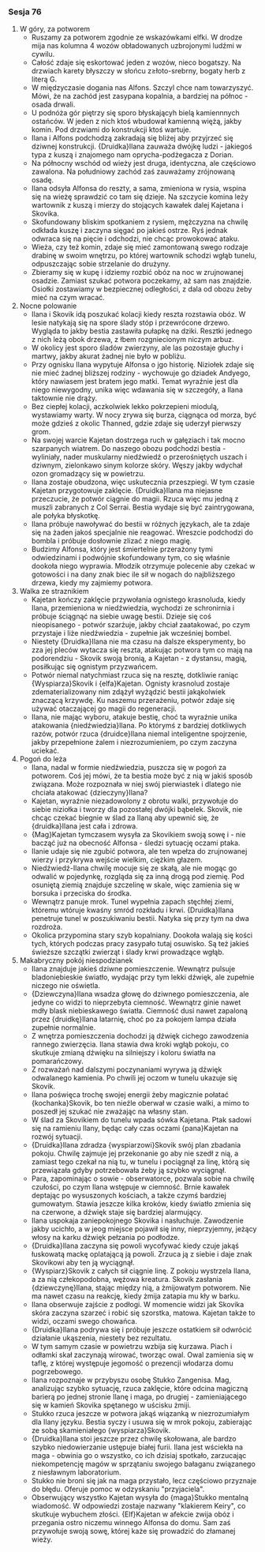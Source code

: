 ### Sesja 76
1. W góry, za potworem
    - Ruszamy za potworem zgodnie ze wskazówkami elfki. W drodze mija nas kolumna 4 wozów obładowanych uzbrojonymi ludźmi w cywilu.
    - Całość zdaje się eskortować jeden z wozów, nieco bogatszy. Na drzwiach karety błyszczy w słońcu z≥łoto-srebrny, bogaty herb z literą G.
    - W międzyczasie dogania nas Alfons. Szczyl chce nam towarzyszyć. Mówi, że na zachód jest zasypana kopalnia, a bardziej na północ - osada drwali.
    - U podnóża gór piętrzy się sporo błyskającyh bielą kamiennnych ostańców. W jeden z nich ktoś wbudował kamienną więżą, jakby komin. Pod drzwiami do konstrukcji ktoś wartuje.
    - Ilana i Alfons podchodzą zakradają się bliżej aby przyjrzeć się dziwnej konstrukcji. {Druidka}Ilana zauważa dwójkę ludzi - jakiegoś typa z kuszą i znajomego nam oprycha-podżegacza z Dorian.
    - Na północny wschód od wieży jest druga, identyczna, ale częściowo zawalona. Na południowy zachód zaś zauważamy zrójnowaną osadę.
    - Ilana odsyła Alfonsa do reszty, a sama, zmieniona w rysia, wspina się na wieżę sprawdzić co tam się dzieje. Na szczycie komina leży wartownik z kuszą i mierzy do stojących kawałek dalej Kajetana i Skovika.
    - Skofundowany bliskim spotkaniem z rysiem, mężczyzna na chwilę odkłada kuszę i zaczyna sięgać po jakieś ostrze. Ryś jednak odwraca się na pięcie i odchodzi, nie chcąc prowokować ataku.
    - Wieża, czy też komin, zdaje się mieć zamontowaną swego rodzaje drabinę w swoim wnętrzu, po której wartownik schodzi wgłąb tunelu, odpuszczając sobie strzelanie do drużyny.
    - Zbieramy się w kupę i idziemy rozbić obóz na noc w zrujnowanej osadzie. Zamiast szukać potwora poczekamy, aż sam nas znajdzie. Osiołki zostawiamy w bezpiecznej odległości, z dala od obozu żeby mieć na czym wracać.
2. Nocne polowanie
    - Ilana i Skovik idą poszukać kolacji kiedy reszta rozstawia obóz. W lesie natykają się na spore ślady stóp i przewrócone drzewo. Wygląda to jakby bestia zastawiła pułapkę na dziki. Resztki jednego z nich leżą obok drzewa, z łbem rozgniecionym niczym arbuz.
    - W okolicy jest sporo śladów zwierzyny, ale las pozostaje głuchy i martwy, jakby akurat żadnej nie było w pobliżu.
    - Przy ognisku Ilana wypytuje Alfonsa o jgo historię. Niziołek zdaje się nie mieć żadnej bliższej rodziny - wychowuje go dziadek Andyego, który nawiasem jest bratem jego matki. Temat wyraźnie jest dla niego niewygodny, unika więc wdawania się w szczegóły, a Ilana taktownie nie drąży.
    - Bez ciepłej kolacji, aczkolwiek lekko pokrzepieni miodulą, wystawiamy warty. W nocy zrywa się burza, ciągnąca od morza, być może gdzieś z okolic Thanned, gdzie zdaje się uderzył pierwszy grom.
    - Na swojej warcie Kajetan dostrzega ruch w gałęziach i tak mocno szarpanych wiatrem. Do naszego obozu podchodzi bestia - wyliniały, nader muskularny niedźwiedź o przerośniętych uszach i dziwnym, zielonkawo sinym kolorze skóry. Węszy jakby wdychał ozon gromadzący się w powietrzu.
    - Ilana zostaje obudzona, więc uskutecznia przeszpiegi. W tym czasie Kajetan przygotowuje zaklęcie. {Druidka}Ilana ma niejasne przeczucie, że potwór ciągnie do magii. Rzuca więc mu jedną z muszli zabranych z Col Serrai. Bestia wydaje się być zaintrygowana, ale połyka błyskotkę.
    - Ilana próbuje nawoływać do bestii w różnych językach, ale ta zdaje się na żaden jakoś specjalnie nie reagować. Wreszcie podchodzi do bombla i próbuje dosłownie zlizać z niego magię.
    - Budzimy Alfonsa, który jest śmiertelnie przerażony tymi odwiedzinami i podwójnie skofundowany tym, co się właśnie dookoła niego wyprawia. Młodzik otrzymuje polecenie aby czekać w gotowości i na dany znak biec ile sił w nogach do najbliższego drzewa, kiedy my zajmiemy potwora.
3. Walka ze straznikiem
    - Kajetan kończy zaklęcie przywołania ognistego krasnoluda, kiedy Ilana, przemieniona w niedźwiedzia, wychodzi ze schronirnia i próbuje ściągnąć na siebie uwagę bestii. Dzieje się coś nieopisanego - potwór szarżuje, jakby chciał zaatakować, po czym przystaje i liże niedźwiedzia - zupełnie jak wcześniej bombel.
    - Niestety {Druidka}Ilana nie ma czasu na dalsze eksperymenty, bo zza jej pleców wytacza się reszta, atakując potwora tym co mają na podorendziu - Skovik swoją bronią, a Kajetan -  z dystansu, magią, posiłkując się ognistym przyzwańcem.
    - Potwór niemal natychmiast rzuca się na resztę, dotkliwie raniąc {Wyspiarza}Skovik i {elfa}Kajetan. Ognisty krasnolud zostaje zdematerializowany nim zdążył wyżądzić bestii jakąkolwiek znaczącą krzywdę. Ku naszemu przerażeniu, potwór zdaje się używać otaczającej go magii do regeneracji.
    - Ilana, nie mając wyboru, atakuje bestię, choć ta wyraźnie unika atakowania {niedźwiedzia}Ilana. Po którymś z bardziej dotkliwych razów, potwór rzuca {druidce}Ilana niemal inteligentne spojrzenie, jakby przepełnione żalem i niezrozumieniem, po czym zaczyna uciekać.
4. Pogoń do leża
    - Ilana, nadal w formie niedźwiedzia, puszcza się w pogoń za potworem. Coś jej mówi, że ta bestia może być z nią w jakiś sposób związana. Może rozpoznała w niej swój pierwiastek i dlatego nie chciała atakować {dzieczyny}Ilana?
    - Kajetan, wyraźnie niezadowolony z obrotu walki, przywołuje do siebie niziołka i tworzy dla pozostałej dwójki bąbelek. Skovik, nie chcąc czekać biegnie w ślad za Ilaną aby upewnić się, że {druidka}Ilana jest cała i zdrowa.
    - {Mag}Kajetan tymczasem wysyła za Skovikiem swoją sowę i - nie bacząć już na obecność Alfonsa - śledzi sytuację oczami ptaka.
    - Ilanie udaje się nie zgubić potwora, ale ten wpełza do zrujnowanej wierzy i przykrywa wejście wielkim, ciężkim głazem. 
    - Niedźwiedź-Ilana chwilę mocuje się ze skałą, ale nie mogąc go odwalić w pojedynkę, rozgląda się za inną drogą pod ziemię. Pod osuniętą ziemią znajduje szczelinę w skale, więc zamienia się w borsuka i przeciska do środka.
    - Wewnątrz panuje mrok. Tunel wypełnia zapach stęchłej ziemi, któremu wtóruje kwaśny smród rozkładu i krwi. {Druidka}Ilana penetruje tunel w poszukiwaniu bestii. Natyka się przy tym na dwa rozdroża.
    - Okolica przypomina stary szyb kopalniany. Dookoła walają się kości tych, których podczas pracy zasypało tutaj osuwisko. Są też jakieś świeższe szczątki zwierząt i ślady krwi prowadzące wgłąb.
5. Makabryczny pokój niespodzianek
    - Ilana znajduje jakieś dziwne pomieszczenie. Wewnątrz pulsuje bladoniebieskie światło, wydając przy tym lekki dźwięk, ale zupełnie niczego nie oświetla.
    - {Dziewczyna}Ilana wsadza głowę do dziwnego pomieszczenia, ale jedyne co widzi to nieprzebyta ciemność. Wewnątrz ginie nawet mdły blask niebieskawego światła. Ciemność dusi nawet zapaloną przez {druidkę}Ilana latarnię, choć po za pokojem lampa działa zupełnie normalnie.
    - Z wnętrza pomieszczenia dochodzi ją dźwięk cichego zawodzenia rannego zwierzęcia. Ilana stawia dwa kroki wgłąb pokoju, co skutkuje zmianą dźwięku na silniejszy i koloru światła na pomarańczowy.
    - Z rozważań nad dalszymi poczynaniami wyrywa ją dźwięk odwalanego kamienia. Po chwili jej oczom w tunelu ukazuje się Skovik.
    - Ilana poświęca trochę swojej energii żeby magicznie połatać {kochanka}Skovik, bo ten nieźle oberwał w czasie walki, a mimo to poszedł jej szukać nie zważając na własny stan.
    - W ślad za Skovikiem do tunelu wpada sówka Kajetana. Ptak sadowi się na ramieniu Ilany, będąc cały czas oczami {pana}Kajetan na rozwój sytuacji.
    - {Druidka}Ilana zdradza {wyspiarzowi}Skovik swój plan zbadania pokoju. Chwilę zajmuje jej przekonanie go aby nie szedł z nią, a zamiast tego czekał na nią tu, w tunelu i pociągnął za linę, którą się przewiązała gdyby potrzebowała żeby ją szybko wyciągnął.
    - Para, zapominając o sowie - obserwatorce, pozwala sobie na chwilę czułości, po czym Ilana wstępuje w ciemność. Brnie kawałek deptając po wysuszonych kościach, a także czymś bardziej gumowatym. Stawia jeszcze kilka kroków, kiedy światło zmienia się na czerwone, a dźwięk staje się bardziej alarmujący.
    - Ilana uspokaja zaniepokojnego Skovika i nasłuchuje. Zawodzenie jakby ucichło, a w jeog miejsce pojawił się inny, nieprzyjemny, jeżący włosy na karku dźwięk pełzania po podłodze.
    - {Druidka}Ilana zaczyna się powoli wycofywać kiedy czuje jakąś łuskowatą mackę oplatającą ją powoli. Zrzuca ją z siebie i daje znak Skovikowi aby ten ją wyciągnął.
    - {Wyspiarz}Skovik z całych sił ciągnie linę. Z pokoju wystrzela Ilana, a za nią człekopodobna, wężowa kreatura. Skovik zasłania {dziewczynę}Ilana, stając między nią, a żmijowatym potworem. Nie ma nawet czasu na reakcję, kiedy żmija zatapia mu kły w barku.
    - Ilana obserwuje zajście z podłogi. W momencie widzi jak Skovika skóra zaczyna szarzeć i robić się szorstka, matowa. Kajetan także to widzi, oczami swego chowańca.
    - {Druidka}Ilana podrywa się i próbuje jeszcze ostatkiem sił odwrócić działanie ukąszenia, niestety bez rezultatu.
    - W tym samym czasie w powietrzu wzbija się kurzawa. Piach i odłamki skał zaczynają wirować, tworząc owal. Owal zamienia się w taflę, z której występuje jegomość o prezencji włodarza domu pogrzebowego.
    - Ilana rozpoznaje w przybyszu osobę Stukko Zangenisa. Mag, analizując szybko sytuację, rzuca zaklęcie, które odcina magiczną barierą po jednej stronie Ilanę i maga, po drugiej - zamieniającego się w kamień Skovika spętanego w uścisku żmiji.
    - Stukko rzuca jeszcze w potwora jakąś wiązanką w niezrozumiałym dla Ilany języku. Bestia syczy i usuwa się w mrok pokoju, zabierając ze sobą skamieniałego {wyspiarza}Skovik.
    - {Druidka}Ilana stoi jeszcze przez chwilę skołowana, ale bardzo szybko niedowierzanie ustępuje białej furii. Ilana jest wściekła na maga - obwinia go o wszystko, co ich dzisiaj spotkało, zarzucając niekompetencję magów w sprzątaniu swojego bałaganu związanego z niesławnym laboratorium.
    - Stukko nie broni się jak na maga przystało, lecz częściowo przyznaje do błędu. Oferuje pomoc w odzyskaniu "przyjaciela".
    - Obserwujący wszystko Kajetan wysyła do {maga}Stukko mentalną wiadomość. W odpowiedzi zostaje nazwany "klakierem Keiry", co skutkuje wybuchem złości. {Elf}Kajetan w afekcie zwija obóz i przegania ostro niczemu winnego Alfonsa do domu. Sam zaś przywołuje swoją sowę, której każe się prowadzić do złamanej wieży.